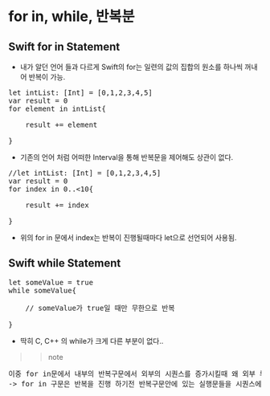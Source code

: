 # for in, while, 반복분

## Swift for in Statement

- 내가 알던 언어 들과 다르게 Swift의 for는 일련의 값의 집합의 원소를 하나씩 꺼내어 반복이 가능.

<pre>
let intList: [Int] = [0,1,2,3,4,5]
var result = 0
for element in intList{

	result += element

}
</pre>

- 기존의 언어 처럼 어떠한 Interval을 통해 반복문을 제어해도 상관이 없다.

<pre>
//let intList: [Int] = [0,1,2,3,4,5]
var result = 0
for index in 0..<10{

	result += index

}
</pre>

- 위의 for in 문에서 index는 반복이 진행될때마다 let으로 선언되어 사용됨.

## Swift while Statement

<pre>
let someValue = true
while someValue{

	// someValue가 true일 때만 무한으로 반복

}
</pre>

- 딱히 C, C++ 의 while가 크게 다른 부분이 없다..

>>note
<pre>
이중 for in문에서 내부의 반복구문에서 외부의 시퀀스를 증가시킬때 왜 외부 루프가 증가되기 전의 시퀀스만큼만 반복되는걸까?
-> for in 구문은 반복을 진행 하기전 반복구문안에 있는 실행문들을 시퀀스에 맞게 늘어뜨려 놓고 시작 하기때문에 중간에 시퀀스가 증/감 하더라도 반복 횟수는 처음에 정해진 만큼만 진행.
</pre>
